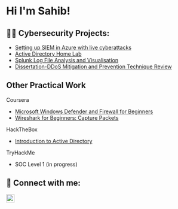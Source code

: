 <h1>Hi I'm Sahib!</h1>
<!---
<h2>About me:</h2>
I am a recent graduate with a degree in cyber security and digital forensics from Kingston University. I've chosen this path because I have found myself consistently throughout my life taking on the various challenges that have an element of problem solving involved. For as long as I remember I’ve enjoyed activities that involve having to tackle a problem by come up with a solution. This originally stemmed from something as simple as Legos that eventually evolved into working on hardware to build my computer. From there I gained all the essential knowledge whilst working closely with computers, until I eventually learnt about how cybersecurity is an ever-growing field with great amount of opportunity, and it caught my eye. I decided it was worthy of my energy, time and resources and dedicated the rest of my academic journey to gaining a higher level of understanding in cyber security landscape by completing a bachelors degree in cyber security and digital forensics-->

<!---I am interested in this field because I believe I understand what it means to take on new challenges. -->

<!---cont I gained an understanding of cyber and professional-->

<!---As result of -->

<h2>👨‍💻 Cybersecurity Projects:</h2>

  - [Setting up SIEM in Azure with live cyberattacks](https://github.com/SahibGh/MicrosoftAzureSIEM)
  - [Active Directory Home Lab](https://github.com/SahibGh/ActiveDirectoryLab)
  - [Splunk Log File Analysis and Visualisation](https://github.com/SahibGh/Splunk-Log-File-Analysis)
  - [Dissertation-DDoS Mitigation and Prevention Technique Review](https://github.com/SahibGh/Dissertation)
 
<h2> Other Practical Work </h2>

Coursera
  - [Microsoft Windows Defender and Firewall for Beginners](https://coursera.org/share/3a2d86f7861e9b03ca3e025169f9c0dc)
  - [Wireshark for Beginners: Capture Packets](https://coursera.org/share/b7accfb6b1c36d3eeafc215044cd911e)

HackTheBox
  - [Introduction to Active Directory](https://academy.hackthebox.com/achievement/1179859/74)

TryHackMe
  - SOC Level 1 (in progress)

<h2> 🤳 Connect with me:</h2>

[<img align="left" alt="SahibGhataura | LinkedIn" width="22px" src="https://cdn.jsdelivr.net/npm/simple-icons@v3/icons/linkedin.svg" />][linkedin]


[twitter]: https://twitter.com/joshmadakor
[youtube]: https://www.youtube.com/c/joshmadakor
[instagram]: https://www.instagram.com/joshmadakor/
[linkedin]: https://www.linkedin.com/in/sahib-ghataura/

<!--
**SahibGh/SahibGh** is a ✨ _special_ ✨ repository because its `README.md` (this file) appears on your GitHub profile.

Here are some ideas to get you started:

- 🔭 I’m currently working on ...
- 🌱 I’m currently learning ...
- 👯 I’m looking to collaborate on ...
- 🤔 I’m looking for help with ...
- 💬 Ask me about ...
- 📫 How to reach me: ...
- 😄 Pronouns: ...
- ⚡ Fun fact: ...
-->
